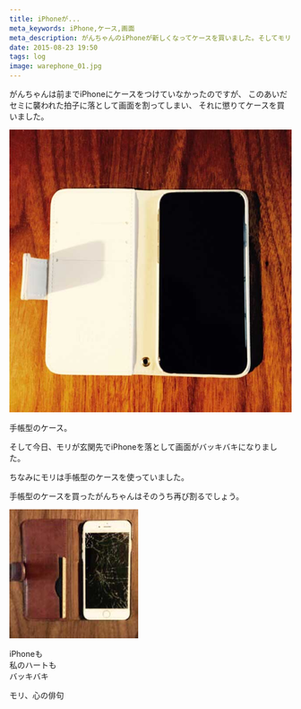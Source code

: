 ```yaml
---
title: iPhoneが...
meta_keywords: iPhone,ケース,画面
meta_description: がんちゃんのiPhoneが新しくなってケースを買いました。そしてモリのiPhoneが...
date: 2015-08-23 19:50
tags: log
image: warephone_01.jpg
---
```


がんちゃんは前までiPhoneにケースをつけていなかったのですが、
このあいだセミに襲われた拍子に落として画面を割ってしまい、
それに懲りてケースを買いました。

![写真](warephone_02.jpg)

手帳型のケース。

そして今日、モリが玄関先でiPhoneを落として画面がバッキバキになりました。

ちなみにモリは手帳型のケースを使っていました。

手帳型のケースを買ったがんちゃんはそのうち再び割るでしょう。

![写真](warephone_03.jpg)

iPhoneも<br>
私のハートも<br>
バッキバキ

モリ、心の俳句
